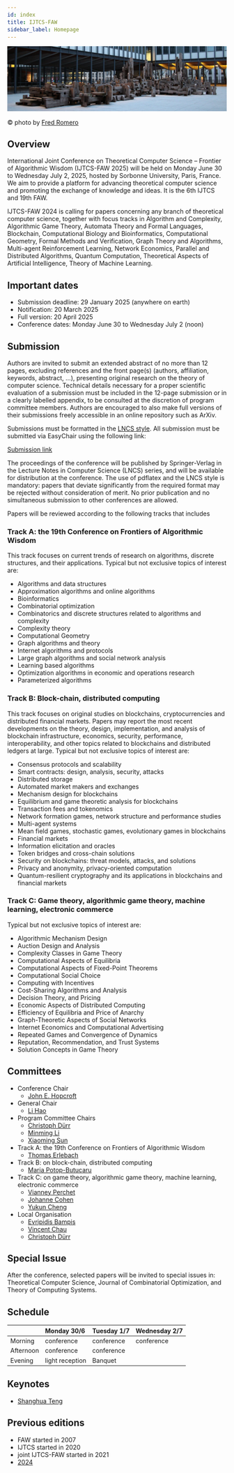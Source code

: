 ```yaml
---
id: index
title: IJTCS-FAW
sidebar_label: Homepage
---
```


<link rel="shortcut icon" type="image/x-icon" href="favicon.ico?">


![photo of the Jussieu campus of Sorbonne University](fred_romero_jussieu_wide.jpg)

©️ photo by [Fred Romero](https://www.flickr.com/people/129231073@N06/)


## Overview

International Joint Conference on Theoretical Computer Science – Frontier of Algorithmic Wisdom (IJTCS-FAW 2025) will be held on Monday June 30 to Wednesday July 2, 2025, hosted by Sorbonne University, Paris, France. We aim to provide a platform for advancing theoretical computer science and promoting the exchange of knowledge and ideas. It is the 6th IJTCS and 19th FAW. 

IJTCS-FAW 2024 is calling for papers concerning any branch of theoretical computer science, together with focus tracks in Algorithm and Complexity, Algorithmic Game Theory, Automata Theory and Formal Languages, Blockchain, Computational Biology and Bioinformatics, Computational Geometry, Formal Methods and Verification, Graph Theory and Algorithms, Multi-agent Reinforcement Learning, Network Economics, Parallel and Distributed Algorithms, Quantum Computation, Theoretical Aspects of Artificial Intelligence, Theory of Machine Learning. 

## Important dates

- Submission deadline: 29 January 2025 (anywhere on earth)
- Notification: 20 March 2025
- Full version: 20 April 2025
- Conference dates: Monday June 30 to Wednesday July 2 (noon)


## Submission


Authors are invited to submit an extended abstract of no more than 12 pages, excluding references and the front page(s) (authors, affiliation, keywords, abstract, ...), presenting original research on the theory of computer science. Technical details necessary for a proper scientific evaluation of a submission must be included in the 12-page submission or in a clearly labelled appendix, to be consulted at the discretion of program committee members. Authors are encouraged to also make full versions of their submissions freely accessible in an online repository such as ArXiv.

Submissions must be formatted in the [LNCS style](https://www.springer.com/gp/computer-science/lncs/conference-proceedings-guidelines). All submission must be submitted via EasyChair using the following link:

[Submission link](https://easychair.org/conferences/?conf=ijtcsfaw2025)

The proceedings of the conference will be published by Springer-Verlag in the Lecture Notes in Computer Science (LNCS) series, and will be available for distribution at the conference. The use of pdflatex and the LNCS style is mandatory: papers that deviate significantly from the required format may be rejected without consideration of merit. No prior publication and no simultaneous submission to other conferences are allowed.

Papers will be reviewed according to the following tracks that includes 

### Track A: the 19th Conference on Frontiers of Algorithmic Wisdom

This track focuses on current trends of research on algorithms, discrete structures, and their applications. Typical but not exclusive topics of interest are:
- Algorithms and data structures
- Approximation algorithms and online algorithms
- Bioinformatics
- Combinatorial optimization
- Combinatorics and discrete structures related to algorithms and complexity
- Complexity theory
- Computational Geometry
- Graph algorithms and theory
- Internet algorithms and protocols
- Large graph algorithms and social network analysis
- Learning based algorithms
- Optimization algorithms in economic and operations research
- Parameterized algorithms

### Track B: Block-chain, distributed computing

This track focuses on original studies on blockchains, cryptocurrencies and distributed financial markets. Papers may report the most recent developments on the theory, design, implementation, and analysis of blockchain infrastructure, economics, security, performance, interoperability, and other topics related to blockchains and distributed ledgers at large. Typical but not exclusive topics of interest are:
- Consensus protocols and scalability
- Smart contracts: design, analysis, security, attacks
- Distributed storage
- Automated market makers and exchanges
- Mechanism design for blockchains
- Equilibrium and game theoretic analysis for blockchains
- Transaction fees and tokenomics
- Network formation games, network structure and performance studies
- Multi-agent systems
- Mean field games, stochastic games, evolutionary games in blockchains
- Financial markets
- Information elicitation and oracles
- Token bridges and cross-chain solutions
- Security on blockchains: threat models, attacks, and solutions
- Privacy and anonymity, privacy-oriented computation
- Quantum-resilient cryptography and its applications in blockchains and financial markets

### Track C: Game theory, algorithmic game theory, machine learning, electronic commerce

Typical but not exclusive topics of interest are:
- Algorithmic Mechanism Design
- Auction Design and Analysis
- Complexity Classes in Game Theory
- Computational Aspects of Equilibria
- Computational Aspects of Fixed-Point Theorems
- Computational Social Choice
- Computing with Incentives
- Cost-Sharing Algorithms and Analysis
- Decision Theory, and Pricing
- Economic Aspects of Distributed Computing
- Efficiency of Equilibria and Price of Anarchy
- Graph-Theoretic Aspects of Social Networks
- Internet Economics and Computational Advertising
- Repeated Games and Convergence of Dynamics
- Reputation, Recommendation, and Trust Systems
- Solution Concepts in Game Theory

## Committees

- Conference Chair
  - [John E. Hopcroft](https://en.wikipedia.org/wiki/John_Hopcroft) 
- General Chair
  - [Li Hao](https://www.lri.fr/~li/English.html) 
- Program Committee Chairs 
  - [Christoph Dürr](https://www.lip6.fr/Christoph.Durr)  
  - [Minming Li](https://www.cs.cityu.edu.hk/~minmli/)  
  - [Xiaoming Sun](http://english.ict.cas.cn/people/scien/bln/202303/t20230315_328241.html)  
- Track A: the 19th Conference on Frontiers of Algorithmic Wisdom
  - [Thomas Erlebach](https://www.durham.ac.uk/staff/thomas-erlebach/) 
- Track B: on block-chain, distributed computing
  - [Maria Potop-Butucaru](https://lip6.fr/Maria.Potop-Butucaru)  
- Track C: on game theory, algorithmic game theory, machine learning, electronic commerce
  - [Vianney Perchet](https://www.ensae.fr/faculty/670-vianney-perchet)
  - [Johanne Cohen](https://www.lri.fr/~jcohen/fr/) 
  - [Yukun Cheng](http://busi.jiangnan.edu.cn/english/info/1892/10794.htm) 
- Local Organisation
  - [Evripidis Bampis](https://www.lip6.fr/Evripidis.Bampis)
  - [Vincent Chau](https://cs.seu.edu.cn/vincentchau/main.htm)
  - [Christoph Dürr](https://www.lip6.fr/Christoph.Durr) 

## Special Issue

After the conference, selected papers will be invited to special issues in: Theoretical Computer Science, Journal of Combinatorial Optimization, and Theory of Computing Systems.

## Schedule

|           | Monday 30/6       | Tuesday 1/7 | Wednesday 2/7| 
| --------- |:----------------- | ----------- | ------------ | 
| Morning   | conference        | conference  | conference   | 
| Afternoon | conference        | conference  |              | 
| Evening   | light reception   | Banquet     |              | 

## Keynotes
- [Shanghua Teng](https://viterbi-web.usc.edu/~shanghua/)

## Previous editions

- FAW started in 2007
- IJTCS started in 2020
- joint IJTCS-FAW started in 2021
- [2024](http://ijtcs2024.comp.polyu.edu.hk/program.html)



